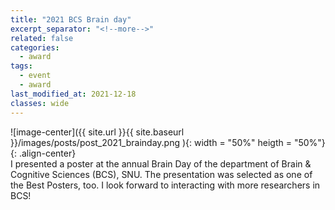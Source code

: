 ```yaml
---
title: "2021 BCS Brain day"
excerpt_separator: "<!--more-->"
related: false
categories:
  - award
tags:
  - event
  - award
last_modified_at: 2021-12-18
classes: wide
---
```

![image-center]({{ site.url }}{{ site.baseurl }}/images/posts/post_2021_brainday.png ){: width = "50%" heigth = "50%"}{: .align-center}\
I presented a poster at the annual Brain Day of the department of Brain & Cognitive Sciences (BCS), SNU. The presentation was selected as one of the Best Posters, too. I look forward to interacting with more researchers in BCS! 

